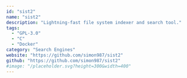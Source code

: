 ```yaml
---
id: "sist2"
name: "sist2"
description: "Lightning-fast file system indexer and search tool."
tags:
  - "GPL-3.0"
  - "C"
  - "Docker"
category: "Search Engines"
website: "https://github.com/simon987/sist2"
github: "https://github.com/simon987/sist2"
#image: "/placeholder.svg?height=300&width=400"
---
```


